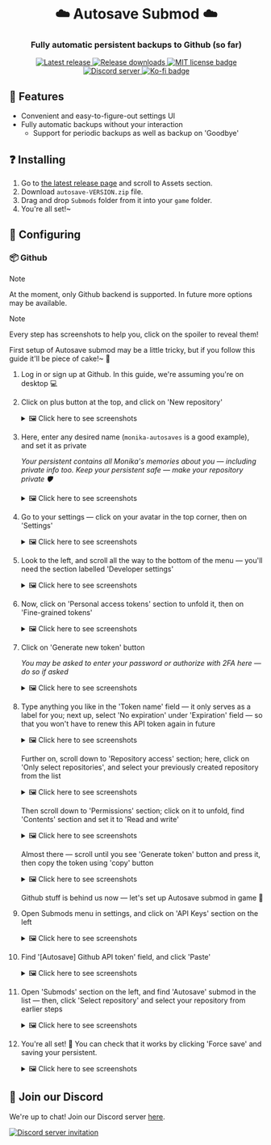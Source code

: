 <p align="center">
	<h1 align="center">☁️ Autosave Submod ☁️</h1>
	<h3 align="center">Fully automatic persistent backups to Github (so far)</h3>
</p>

<p align="center">
	<a href="https://github.com/friends-of-monika/mas-autosave/releases/latest">
		<img alt="Latest release" src="https://img.shields.io/github/v/release/friends-of-monika/mas-autosave">
	</a>
	<a href="https://github.com/friends-of-monika/mas-autosave/releases">
		<img alt="Release downloads" src="https://img.shields.io/github/downloads/friends-of-monika/mas-autosave/total">
	</a>
	<a href="https://github.com/friends-of-monika/mas-autosave/blob/master/LICENSE.txt">
		<img alt="MIT license badge" src="https://img.shields.io/github/license/friends-of-monika/mas-autosave">
	</a>
	<a href="https://mon.icu/discord">
		<img alt="Discord server" src="https://discordapp.com/api/guilds/1029849988953546802/widget.png?style=shield">
	</a>
	<a href="https://ko-fi.com/Y8Y15BC52">
		<img alt="Ko-fi badge" src="https://ko-fi.com/img/githubbutton_sm.svg" height="20">
	</a>
</p>

## 🌟 Features

* Convenient and easy-to-figure-out settings UI
* Fully automatic backups without your interaction
  - Support for periodic backups as well as backup on 'Goodbye'

<!-- If you want to show off screenshots, you can put them in 'doc/screenshots'
	and reference them here. This is basically an HTML table with two columns. -->
<!-- ## 🖼️ Screenshots

<details>
	<summary>Click here to see all screenshots...</summary>
	<table>
		<tr>
			<td><img src="doc/screenshots/Screenshot0.png" alt="GUI example"></td>
			<td><img src="doc/screenshots/Screenshot1.png" alt="Topics overview"></td>
		</tr>
		<tr>
			<td><img src="doc/screenshots/Screenshot2.png" alt="Speech saving"></td>
			<td><img src="doc/screenshots/Screenshot3.png" alt="Generating topic"></td>
		</tr>
	</table>
</details> -->

## ❓ Installing

1. Go to [the latest release page](https://github.com/friends-of-monika/mas-autosave/releases/latest)
   and scroll to Assets section.
2. Download `autosave-VERSION.zip` file.
3. Drag and drop `Submods` folder from it into your `game` folder.
4. You're all set!~

## 🔧 Configuring

### 📦 Github

> [!NOTE]
> At the moment, only Github backend is supported. In future more options may be available.

> [!NOTE]
> Every step has screenshots to help you, click on the spoiler to reveal them!

First setup of Autosave submod may be a little tricky, but if you follow this guide it'll be
piece of cake!~ 🍰

1. Log in or sign up at Github. In this guide, we're assuming you're on desktop 💻

2. Click on plus button at the top, and click on 'New repository'
   <details>
   <summary>🖼️ Click here to see screenshots</summary>

   ![Screenshot 1](doc/ghsetup_repo_1.png)
   ![Screenshot 2](doc/ghsetup_repo_2.png)

   </details>

3. Here, enter any desired name (`monika-autosaves` is a good example), and set it as private

   *Your persistent contains all Monika's memories about you &mdash; including private info too.
   Keep your persistent safe &mdash; make your repository private 🛡️*
   <details>
   <summary>🖼️ Click here to see screenshots</summary>

   ![Screenshot 1](doc/ghsetup_repo_3.png)

   </details>

4. Go to your settings &mdash; click on your avatar in the top corner, then on 'Settings'
   <details>
   <summary>🖼️ Click here to see screenshots</summary>

   ![Screenshot 1](doc/ghsetup_token_1.png)
   ![Screenshot 2](doc/ghsetup_token_2.png)

   </details>

5. Look to the left, and scroll all the way to the bottom of the menu &mdash; you'll need
   the section labelled 'Developer settings'
   <details>
   <summary>🖼️ Click here to see screenshots</summary>

   ![Screenshot 1](doc/ghsetup_token_3.png)

   </details>

6. Now, click on 'Personal access tokens' section to unfold it, then on 'Fine-grained tokens'
   <details>
   <summary>🖼️ Click here to see screenshots</summary>

   ![Screenshot 1](doc/ghsetup_token_4.png)
   ![Screenshot 2](doc/ghsetup_token_5.png)

   </details>

7. Click on 'Generate new token' button

   *You may be asked to enter your password or authorize with 2FA here &mdash; do so if asked*

   <details>
   <summary>🖼️ Click here to see screenshots</summary>

   ![Screenshot 1](doc/ghsetup_token_6.png)

   </details>

8. Type anything you like in the 'Token name' field &mdash; it only serves as a label for you;
   next up, select 'No expiration' under 'Expiration' field &mdash; so that you won't have to
   renew this API token again in future
   <details>
   <summary>🖼️ Click here to see screenshots</summary>

   ![Screenshot 1](doc/ghsetup_token_7.png)

   </details>

   Further on, scroll down to 'Repository access' section; here, click on 'Only select repositories', and select your previously created repository from the list
   <details>
   <summary>🖼️ Click here to see screenshots</summary>

   ![Screenshot 1](doc/ghsetup_token_8.png)
   ![Screenshot 2](doc/ghsetup_token_9.png)

   </details>

   Then scroll down to 'Permissions' section; click on it to unfold, find
   'Contents' section and set it to 'Read and write'
   <details>
   <summary>🖼️ Click here to see screenshots</summary>

   ![Screenshot 1](doc/ghsetup_token_10.png)
   ![Screenshot 2](doc/ghsetup_token_11.png)
   ![Screenshot 3](doc/ghsetup_token_12.png)

   </details>

   Almost there &mdash; scroll until you see 'Generate token' button and press it, then copy the token using 'copy' button
   <details>
   <summary>🖼️ Click here to see screenshots</summary>

   ![Screenshot 1](doc/ghsetup_token_13.png)
   ![Screenshot 2](doc/ghsetup_token_14.png)

   </details>

   Github stuff is behind us now &mdash; let's set up Autosave submod in game 🎉

9. Open Submods menu in settings, and click on 'API Keys' section on the left
   <details>
   <summary>🖼️ Click here to see screenshots</summary>

   ![Screenshot 1](doc/ghsetup_mas_1.png)

   </details>

10. Find '\[Autosave\] Github API token' field, and click 'Paste'
    <details>
    <summary>🖼️ Click here to see screenshots</summary>

    ![Screenshot 1](doc/ghsetup_mas_2.png)
    ![Screenshot 1](doc/ghsetup_mas_3.png)

    </details>

11. Open 'Submods' section on the left, and find 'Autosave' submod in the list &mdash; then, click 'Select repository' and select your repository from earlier steps
    <details>
    <summary>🖼️ Click here to see screenshots</summary>

    ![Screenshot 1](doc/ghsetup_mas_4.png)
    ![Screenshot 2](doc/ghsetup_mas_5.png)

    </details>

12. You're all set! 🥳 You can check that it works by clicking 'Force save'
    and saving your persistent.
    <details>
    <summary>🖼️ Click here to see screenshots</summary>

    ![Screenshot 1](doc/ghsetup_mas_6.png)
    ![Screenshot 2](doc/ghsetup_mas_7.png)

    </details>


## 💬 Join our Discord

We're up to chat! Join our Discord server [here](https://mon.icu/discord).

[![Discord server invitation](https://discordapp.com/api/guilds/1029849988953546802/widget.png?style=banner3)](https://mon.icu/discord)
